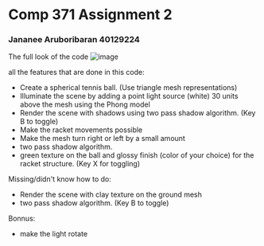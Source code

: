 # Comp 371 Assignment 2
### Jananee Aruboribaran 40129224

The full look of the code
![image](https://github.com/BunnyPrince/371/assets/71982648/b1a1d980-38c3-4f94-9631-49cbccc7310b)




all the features that are done in this code:
- Create a spherical tennis ball. (Use triangle mesh representations)
- Illuminate the scene by adding a point light source (white) 30 units above the mesh
  using the Phong model
- Render the scene with shadows using two pass shadow algorithm. (Key B to toggle)
- Make the racket movements possible
- Make the mesh turn right or left by a small amount
- two pass shadow algorithm.
- green texture on the ball and glossy finish (color of your choice) for the racket structure. (Key X for toggling)

Missing/didn't know how to do:
- Render the scene with clay texture on the ground mesh
- two pass shadow algorithm. (Key B to toggle)


Bonnus:
- make the light rotate
